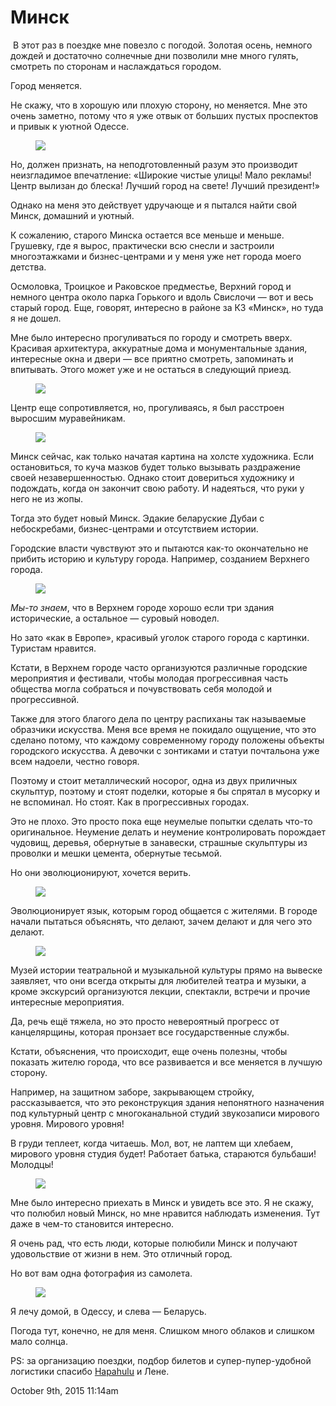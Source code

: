 # Минск

 В этот раз в поездке мне повезло с погодой. Золотая осень, немного
дождей и достаточно солнечные дни позволили мне много гулять, смотреть
по сторонам и наслаждаться городом.  

Город меняется.

Не скажу, что в хорошую или плохую сторону, но меняется. Мне это очень
заметно, потому что я уже отвык от больших пустых проспектов и привык к
уютной Одессе.

<figure>
<img src="/tumblr/130816439376_0.jpg" data-orig-width="3264"
data-orig-height="1836" />
</figure>

Но, должен признать, на неподготовленный разум это производит
неизгладимое впечатление: «Широкие чистые улицы! Мало рекламы! Центр
вылизан до блеска! Лучший город на свете! Лучший президент!»

Однако на меня это действует удручающе и я пытался найти свой Минск,
домашний и уютный.

К сожалению, старого Минска остается все меньше и меньше. Грушевку, где
я вырос, практически всю снесли и застроили многоэтажками и
бизнес-центрами и у меня уже нет города моего детства.

Осмоловка, Троицкое и Раковское предместье, Верхний город и немного
центра около парка Горького и вдоль Свислочи — вот и весь старый город.
Еще, говорят, интересно в районе за КЗ «Минск», но туда я не дошел.

Мне было интересно прогуливаться по городу и смотреть вверх. Красивая
архитектура, аккуратные дома и монументальные здания, интересные окна и
двери — все приятно смотреть, запоминать и впитывать. Этого может уже и
не остаться в следующий приезд.

<figure>
<img src="/tumblr/130816439376_1.jpg" data-orig-width="1200"
data-orig-height="456" />
</figure>

Центр еще сопротивляется, но, прогуливаясь, я был расстроен выросшим
муравейникам.

<figure>
<img src="/tumblr/130816439376_2.jpg" data-orig-width="3264"
data-orig-height="1836" />
</figure>

Минск сейчас, как только начатая картина на холсте художника. Если
остановиться, то куча мазков будет только вызывать раздражение своей
незавершенностью. Однако стоит довериться художнику и подождать, когда
он закончит свою работу. И надеяться, что руки у него не из жопы.

Тогда это будет новый Минск. Эдакие беларуские Дубаи с небоскребами,
бизнес-центрами и отсутствием истории.

Городские власти чувствуют это и пытаются как-то окончательно не прибить
историю и культуру города. Например, созданием Верхнего города.

<figure>
<img src="/tumblr/130816439376_3.jpg" data-orig-width="1802"
data-orig-height="1685" />
</figure>

*Мы-то знаем*, что в Верхнем городе хорошо если три здания исторические,
а остальное — суровый новодел. 

Но зато «как в Европе», красивый уголок старого города с картинки.
Туристам нравится.

Кстати, в Верхнем городе часто организуются различные городские
мероприятия и фестивали, чтобы молодая прогрессивная часть общества
могла собраться и почувствовать себя молодой и прогрессивной.

Также для этого благого дела по центру распиханы так называемые
образчики искусства. Меня все время не покидало ощущение, что это
сделано потому, что каждому современному городу положены объекты
городского искусства. А девочки с зонтиками и статуи почтальона уже всем
надоели, честно говоря.

Поэтому и стоит металлический носорог, одна из двух приличных скульптур,
поэтому и стоят поделки, которые я бы спрятал в мусорку и не вспоминал.
Но стоят. Как в прогрессивных городах.

Это не плохо. Это просто пока еще неумелые попытки сделать что-то
оригинальное. Неумение делать и неумение контролировать порождает
чудовищ, деревья, обернутые в занавески, страшные скульптуры из проволки
и мешки цемента, обернутые тесьмой. 

Но они эволюционируют, хочется верить.  

<figure>
<img src="/tumblr/130816439376_4.jpg" data-orig-width="1648"
data-orig-height="1648" />
</figure>

Эволюционирует язык, которым город общается с жителями. В городе начали
пытаться объяснять, что делают, зачем делают и для чего это делают.

<figure>
<img src="/tumblr/130816439376_5.jpg" data-orig-width="1200"
data-orig-height="600" />
</figure>

Музей истории театральной и музыкальной культуры прямо на вывеске
заявляет, что они всегда открыты для любителей театра и музыки, а кроме
экскурсий организуются лекции, спектакли, встречи и прочие интересные
мероприятия.

Да, речь ещё тяжела, но это просто невероятный прогресс от канцелярщины,
которая пронзает все государственные службы.

Кстати, объяснения, что происходит, еще очень полезны, чтобы показать
жителю города, что все развивается и все меняется в лучшую сторону.

Например, на защитном заборе, закрывающем стройку, рассказывается, что
это реконструкция здания непонятного назначения под культурный центр с
многоканальной студий звукозаписи мирового уровня. Мирового уровня! 

В груди теплеет, когда читаешь. Мол, вот, не лаптем щи хлебаем, мирового
уровня студия будет! Работает батька, стараются бульбаши! Молодцы!

<figure>
<img src="/tumblr/130816439376_6.jpg" data-orig-width="1483"
data-orig-height="1483" />
</figure>

Мне было интересно приехать в Минск и увидеть все это. Я не скажу, что
полюбил новый Минск, но мне нравится наблюдать изменения. Тут даже в
чем-то становится интересно.   

Я очень рад, что есть люди, которые полюбили Минск и получают
удовольствие от жизни в нем. Это отличный город. 

Но вот вам одна фотография из самолета.

<figure>
<img src="/tumblr/130816439376_7.jpg" data-orig-width="1836"
data-orig-height="1836" />
</figure>

Я лечу домой, в Одессу, и слева — Беларусь. 

Погода тут, конечно, не для меня. Слишком много облаков и слишком мало
солнца.

PS: за организацию поездки, подбор билетов и супер-пупер-удобной
логистики спасибо [Hapahulu](http://hapahulu.ru) и Лене.

<span id="timestamp"> October 9th, 2015 11:14am </span>
